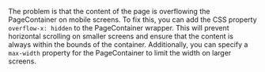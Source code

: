 The problem is that the content of the page is overflowing the PageContainer on mobile screens. To fix this, you can add the CSS property `overflow-x: hidden` to the PageContainer wrapper. This will prevent horizontal scrolling on smaller screens and ensure that the content is always within the bounds of the container. Additionally, you can specify a `max-width` property for the PageContainer to limit the width on larger screens.
